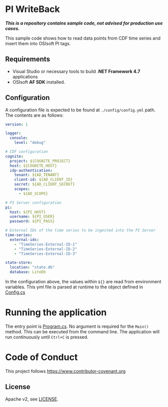 PI WriteBack
===================

_**This is a repository contains sample code, not advised for production use cases.**_

This sample code shows how to read data points from CDF time series and insert them into OSIsoft PI tags.

## Requirements
* Visual Studio or necessary tools to build .**NET Framework 4.7** applications
* OSIsoft **AF SDK** installed.

## Configuration
A configuration file is expected to be found at `./config/config.yml` path. The contents are as follows:

```yaml
version: 1

logger:
  console:
    level: "debug"

# CDF configuration
cognite:
  project: ${COGNITE_PROJECT}
  host: ${COGNITE_HOST}
  idp-authentication:
    tenant: ${AD_TENANT}
    client-id: ${AD_CLIENT_ID}
    secret: ${AD_CLIENT_SECRET}
    scopes:
      - ${AD_SCOPE}

# PI Server configuration
pi:
  host: ${PI_HOST}
  username: ${PI_USER}
  password: ${PI_PASS}

# External IDs of the time series to be ingested into the PI Server
time-series:
  external-ids:
    - "TimeSeries-External-ID-1"
    - "TimeSeries-External-ID-2"
    - "TimeSeries-External-ID-3"

state-store:
  location: "state.db"
  database: LiteDb
```

In the configuration above, the values within ```${}``` are read from environment variables. This yml file is parsed at runtime to the object defined in [Config.cs](PiWriteBack/Config.cs)

# Running the application
The entry point is [Program.cs](PiWriteBack/Program.cs). No argument is required for the ```Main()``` method. This can be executed from the command line. The application will run continuously until ```Ctrl+C``` is pressed.

# Code of Conduct

This project follows https://www.contributor-covenant.org

## License

Apache v2, see [LICENSE](https://github.com/cognitedata/pi-write-back/blob/master/LICENSE).

